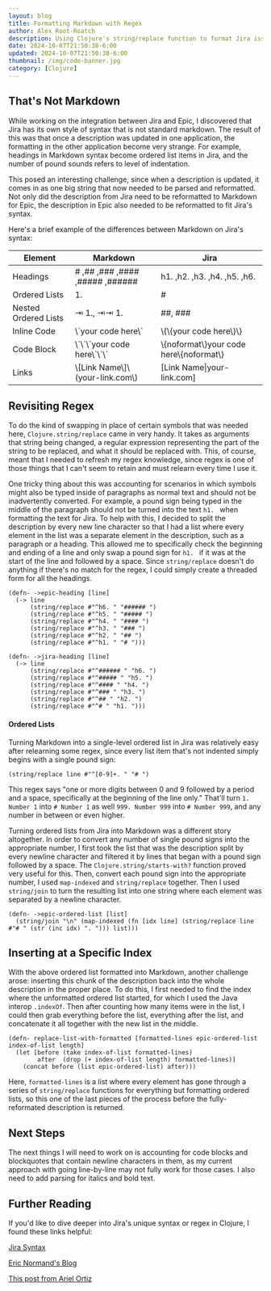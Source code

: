 ```yaml
---
layout: blog
title: Formatting Markdown with Regex
author: Alex Root-Roatch
description: Using Clojure's string/replace function to format Jira issue descriptions
date: 2024-10-07T21:50:38-6:00
updated: 2024-10-07T21:50:38-6:00
thumbnail: /img/code-banner.jpg
category: [Clojure]
---
```


## That's Not Markdown

While working on the integration between Jira and Epic, I discovered that Jira has its own style of syntax that is not standard markdown. The result of this was that once a description was updated in one application, the formatting in the other application become very strange. For example, headings in Markdown syntax become ordered list items in Jira, and the number of pound sounds refers to level of indentation.

This posed an interesting challenge, since when a description is updated, it comes in as one big string that now needed to be parsed and reformatted. Not only did the description from Jira need to be reformatted to Markdown for Epic, the description in Epic also needed to be reformatted to fit Jira's syntax. 

Here's a brief example of the differences between Markdown on Jira's syntax: 

<table>
<thead>
<tr>
<th>Element</th>
<th>Markdown</th>
<th>Jira</th>
</tr>
</thead>
<tbody>
<tr>
<td>Headings</td>
<td># ,## ,### ,#### ,##### ,######  </td>
<td>h1. ,h2. ,h3. ,h4. ,h5. ,h6. </td>
</tr>
<tr>
<td>Ordered Lists</td>
<td>1. </td>
<td># </td>
</tr>
<tr>
<td>Nested Ordered Lists</td>
<td> ⇥ 1., ⇥⇥ 1. </td>
<td>##, ### </td>
</tr>
<tr>
<td>Inline Code</td>
<td> \`your code here\` </td>

<td>\{\{your code here\}\} </td>
</tr>
<tr>
<td>Code Block</td>
<td> \`\`\`your code here\`\`\` </td>

<td> \{noformat\}your code here\{noformat\}</td>
</tr>
<tr>
<td>Links</td>
<td> \[Link Name\]\(your-link.com\)</td>
<td> [Link Name|your-link.com]</td>
</tr>
</tbody>
</table>

## Revisiting Regex

To do the kind of swapping in place of certain symbols that was needed here, `Clojure.string/replace` came in very handy. It takes as arguments that string being changed, a regular expression representing the part of the string to be replaced, and what it should be replaced with. This, of course, meant that I needed to refresh my regex knowledge, since regex is one of those things that I can't seem to retain and must relearn every time I use it. 

One tricky thing about this was accounting for scenarios in which symbols might also be typed inside of paragraphs as normal text and should not be inadvertently converted. For example, a pound sign being typed in the middle of the paragraph should not be turned into the text `h1. ` when formatting the text for Jira. To help with this, I decided to split the description by every new line character so that I had a list where every element in the list was a separate element in the description, such as a paragraph or a heading. This allowed me to specifically check the beginning and ending of a line and only swap a pound sign for `h1. ` if it was at the start of the line and followed by a space. Since `string/replace` doesn't do anything if there's no match for the regex, I could simply create a threaded form for all the headings. 

```
(defn- ->epic-heading [line]
  (-> line
      (string/replace #"^h6. " "###### ")
      (string/replace #"^h5. " "##### ")
      (string/replace #"^h4. " "#### ")
      (string/replace #"^h3. " "### ")
      (string/replace #"^h2. " "## ")
      (string/replace #"^h1. " "# ")))
      
(defn- ->jira-heading [line]
  (-> line
      (string/replace #"^###### " "h6. ")
      (string/replace #"^##### " "h5. ")
      (string/replace #"^#### " "h4. ")
      (string/replace #"^### " "h3. ")
      (string/replace #"^## " "h2. ")
      (string/replace #"^# " "h1. ")))
```

#### Ordered Lists

Turning Markdown into a single-level ordered list in Jira was relatively easy after relearning some regex, since every list item that's not indented simply begins with a single pound sign: 

```
(string/replace line #"^[0-9]+. " "# ")
```

This regex says "one or more digits between 0 and 9 followed by a period and a space, specifically at the beginning of the line only." That'll turn `1. Number 1` into `# Number 1` as well `999. Number 999` into `# Number 999`, and any number in between or even higher. 

Turning ordered lists from Jira into Markdown was a different story altogether. In order to convert any number of single pound signs into the appropriate number, I first took the list that was the description split by every newline character and filtered it by lines that began with a pound sign followed by a space. The `Clojure.string/starts-with?` function proved very useful for this. Then, convert each pound sign into the appropriate number, I used `map-indexed` and `string/replace` together. Then I used `string/join` to turn the resulting list into one string where each element was separated by a newline character. 

```
(defn- ->epic-ordered-list [list]
  (string/join "\n" (map-indexed (fn [idx line] (string/replace line #"# " (str (inc idx) ". "))) list)))
```

## Inserting at a Specific Index

With the above ordered list formatted into Markdown, another challenge arose: inserting this chunk of the description back into the whole description in the proper place. To do this, I first needed to find the index where the unformatted ordered list started, for which I used the Java interop `.indexOf`. Then after counting how many items were in the list, I could then grab everything before the list, everything after the list, and concatenate it all together with the new list in the middle. 

```
(defn- replace-list-with-formatted [formatted-lines epic-ordered-list index-of-list length]
  (let [before (take index-of-list formatted-lines)
        after  (drop (+ index-of-list length) formatted-lines)]
    (concat before (list epic-ordered-list) after)))
```

Here, `formatted-lines` is a list where every element has gone through a series of `string/replace` functions for everything but formatting ordered lists, so this one of the last pieces of the process before the fully-reformated description is returned. 

## Next Steps

The next things I will need to work on is accounting for code blocks and blockquotes that contain newline characters in them, as my current approach with going line-by-line may not fully work for those cases. I also need to add parsing for italics and bold text. 

## Further Reading

If you'd like to dive deeper into Jira's unique syntax or regex in Clojure, I found these links helpful: 

[Jira Syntax](https://jira.atlassian.com/secure/WikiRendererHelpAction.jspa?section=all)

[Eric Normand's Blog](https://ericnormand.me/mini-guide/clojure-regex)

[This post from Ariel Ortiz](https://arielortiz.info/s202211/tc2037/notes/notes_regex.html)





